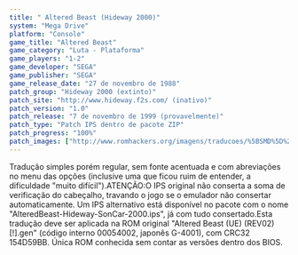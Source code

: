 ```yaml
---
title: " Altered Beast (Hideway 2000)"
system: "Mega Drive"
platform: "Console"
game_title: "Altered Beast"
game_category: "Luta - Plataforma"
game_players: "1-2"
game_developer: "SEGA"
game_publisher: "SEGA"
game_release_date: "27 de novembro de 1988"
patch_group: "Hideway 2000 (extinto)"
patch_site: "http://www.hideway.f2s.com/ (inativo)"
patch_version: "1.0"
patch_release: "7 de novembro de 1999 (provavelmente)"
patch_type: "Patch IPS dentro de pacote ZIP"
patch_progress: "100%"
patch_images: ["http://www.romhackers.org/imagens/traducoes/%5BSMD%5D%20Altered%20Beast%20-%20Emuroms%20e%20Hideway%202000%20-%201.png","http://www.romhackers.org/imagens/traducoes/%5BSMD%5D%20Altered%20Beast%20-%20Hideway%202000%20-%202.png","http://www.romhackers.org/imagens/traducoes/%5BSMD%5D%20Altered%20Beast%20-%20Hideway%202000%20-%203.png"]
---
```

Tradução simples porém regular, sem fonte acentuada e com abreviações no menu das opções (inclusive uma que ficou ruim de entender, a dificuldade "muito difícil").ATENÇÃO:O IPS original não conserta a soma de verificação do cabeçalho, travando o jogo se o emulador não consertar automaticamente. Um IPS alternativo está disponível no pacote com o nome "AlteredBeast-Hideway-SonCar-2000.ips", já com tudo consertado.Esta tradução deve ser aplicada na ROM original "Altered Beast (UE) (REV02) [!].gen" (código interno 00054002, japonês G-4001), com CRC32 154D59BB. Única ROM conhecida sem contar as versões dentro dos BIOS.